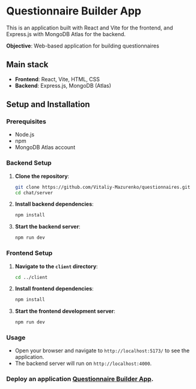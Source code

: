 # Questionnaire Builder App

This is an application built with React and Vite for the frontend, and Express.js with MongoDB Atlas for the backend. 

**Objective**: Web-based application for building questionnaires

## Main stack

- **Frontend**: React, Vite, HTML, CSS
- **Backend**: Express.js, MongoDB (Atlas)

## Setup and Installation

### Prerequisites

- Node.js
- npm
- MongoDB Atlas account

### Backend Setup

1. **Clone the repository**:

   ```bash
   git clone https://github.com/Vitaliy-Mazurenko/questionnaires.git
   cd chat/server

   ```

2. **Install backend dependencies**:

   ```bash
   npm install
   ```

3. **Start the backend server**:
   ```bash
   npm run dev
   ```

### Frontend Setup

1. **Navigate to the `client` directory**:

   ```bash
   cd ../client
   ```

2. **Install frontend dependencies**:

   ```bash
   npm install
   ```

3. **Start the frontend development server**:
   ```bash
   npm run dev
   ```

### Usage

- Open your browser and navigate to `http://localhost:5173/` to see the application.
- The backend server will run on `http://localhost:4000`.

###  Deploy an application [Questionnaire Builder App](http://questionnaires.victory.vinnica.ua/).
